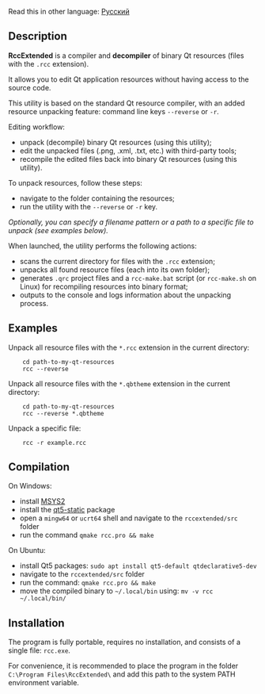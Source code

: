 Read this in other language: [Русский](readme.ru.md)

## Description

**RccExtended** is a compiler and **decompiler** of binary Qt resources (files with the `.rcc` extension).

It allows you to edit Qt application resources without having access to the source code.

This utility is based on the standard Qt resource compiler, with an added resource unpacking feature: command line keys `--reverse` or `-r`.

Editing workflow:

  - unpack (decompile) binary Qt resources (using this utility);
  - edit the unpacked files (.png, .xml, .txt, etc.) with third-party tools;
  - recompile the edited files back into binary Qt resources (using this utility).

To unpack resources, follow these steps:

  - navigate to the folder containing the resources;
  - run the utility with the `--reverse` or `-r` key.

*Optionally, you can specify a filename pattern or a path to a specific file to unpack (see examples below).*

When launched, the utility performs the following actions:

  - scans the current directory for files with the `.rcc` extension;
  - unpacks all found resource files (each into its own folder);
  - generates `.qrc` project files and a `rcc-make.bat` script (or `rcc-make.sh` on Linux) for recompiling resources into binary format;
  - outputs to the console and logs information about the unpacking process.

## Examples

Unpack all resource files with the `*.rcc` extension in the current directory:
```
    cd path-to-my-qt-resources
    rcc --reverse
```

Unpack all resource files with the `*.qbtheme` extension in the current directory:
```
    cd path-to-my-qt-resources
    rcc --reverse *.qbtheme
```

Unpack a specific file:
```
    rcc -r example.rcc
```

## Compilation

On Windows:
  
  - install [MSYS2](https://www.msys2.org/)
  - install the [qt5-static](https://packages.msys2.org/base/mingw-w64-qt5-static) package
  - open a `mingw64` or `ucrt64` shell and navigate to the `rccextended/src` folder
  - run the command `qmake rcc.pro && make`

On Ubuntu:

  - install Qt5 packages: `sudo apt install qt5-default qtdeclarative5-dev`
  - navigate to the `rccextended/src` folder
  - run the command: `qmake rcc.pro && make`
  - move the compiled binary to `~/.local/bin` using: `mv -v rcc ~/.local/bin/`

## Installation

The program is fully portable, requires no installation, and consists of a single file: `rcc.exe`.

For convenience, it is recommended to place the program in the folder `C:\Program Files\RccExtended\` and add this path to the system PATH environment variable. 
